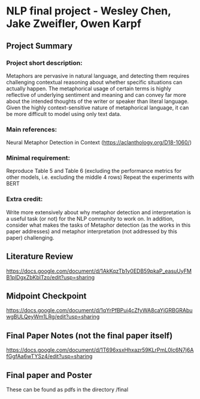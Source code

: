 # NLP final project - Wesley Chen, Jake Zweifler, Owen Karpf

## Project Summary
### Project short description:
Metaphors are pervasive in natural language, and detecting them requires challenging contextual reasoning about whether specific situations can actually happen. The metaphorical usage of certain terms is highly reflective of underlying sentiment and meaning and can convey far more about the intended thoughts of the writer or speaker than literal language. Given the highly context-sensitive nature of metaphorical language, it can be more difficult to model using only text data. 

### Main references:
Neural Metaphor Detection in Context (https://aclanthology.org/D18-1060/)

### Minimal requirement:
Reproduce Table 5 and Table 6 (excluding the performance metrics for other models, i.e. excluding the middle 4 rows)
Repeat the experiments with BERT

### Extra credit:
Write more extensively about why metaphor detection and interpretation is a useful task (or not) for the NLP community to work on. In addition, consider what makes the tasks of Metaphor detection (as the works in this paper addresses) and metaphor interpretation (not addressed by this paper) challenging.

## Literature Review
https://docs.google.com/document/d/1AkKqzTb1y0EDB59pkaP_easuUyFMB1plDgxZbKblTzo/edit?usp=sharing

## Midpoint Checkpoint
https://docs.google.com/document/d/1qYrPfBPui4cZfyWA8caYjGRBGRAbuwgBULQeyWm1LRg/edit?usp=sharing

## Final Paper Notes (not the final paper itself)
https://docs.google.com/document/d/1T696xsxHhxazr59KLrPmL0lc6N7j6AfGgfAa6wTYSz4/edit?usp=sharing

## Final paper and Poster
These can be found as pdfs in the directory /final
